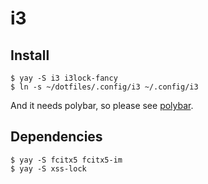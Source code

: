 # i3

## Install
```
$ yay -S i3 i3lock-fancy
$ ln -s ~/dotfiles/.config/i3 ~/.config/i3
```

And it needs polybar, so please see [polybar](../polybar).

## Dependencies
```
$ yay -S fcitx5 fcitx5-im
$ yay -S xss-lock
```
